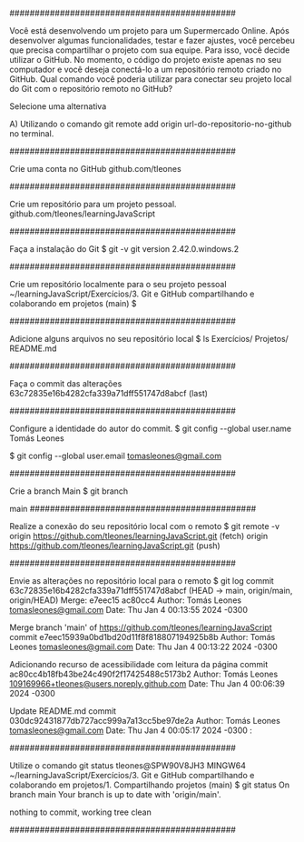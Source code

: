 #############################################

Você está desenvolvendo um projeto para um Supermercado Online. Após desenvolver algumas funcionalidades, testar e fazer ajustes, você percebeu que precisa compartilhar o projeto com sua equipe. Para isso, você decide utilizar o GitHub. No momento, o código do projeto existe apenas no seu computador e você deseja conectá-lo a um repositório remoto criado no GitHub.
Qual comando você poderia utilizar para conectar seu projeto local do Git com o repositório remoto no GitHub?

Selecione uma alternativa

A) Utilizando o comando git remote add origin url-do-repositorio-no-github no terminal.

#############################################

Crie uma conta no GitHub
github.com/tleones

#############################################

Crie um repositório para um projeto pessoal.
github.com/tleones/learningJavaScript

#############################################

Faça a instalação do Git
$ git -v git version 2.42.0.windows.2

#############################################

Crie um repositório localmente para o seu projeto pessoal
~/learningJavaScript/Exercícios/3. Git e GitHub compartilhando e colaborando em projetos (main) $

#############################################

Adicione alguns arquivos no seu repositório local
$ ls Exercícios/ Projetos/ README.md

#############################################

Faça o commit das alterações
63c72835e16b4282cfa339a71dff551747d8abcf (last)

#############################################

Configure a identidade do autor do commit.
$ git config --global user.name Tomás Leones

$ git config --global user.email tomasleones@gmail.com

#############################################

Crie a branch Main
$ git branch

main
#############################################

Realize a conexão do seu repositório local com o remoto
$ git remote -v origin https://github.com/tleones/learningJavaScript.git (fetch) origin https://github.com/tleones/learningJavaScript.git (push)

#############################################

Envie as alterações no repositório local para o remoto
$ git log commit 63c72835e16b4282cfa339a71dff551747d8abcf (HEAD -> main, origin/main, origin/HEAD) Merge: e7eec15 ac80cc4 Author: Tomás Leones tomasleones@gmail.com Date: Thu Jan 4 00:13:55 2024 -0300

Merge branch 'main' of https://github.com/tleones/learningJavaScript
commit e7eec15939a0bd1bd20d11f8f818807194925b8b Author: Tomás Leones tomasleones@gmail.com Date: Thu Jan 4 00:13:22 2024 -0300

Adicionando recurso de acessibilidade com leitura da página
commit ac80cc4b18fb43be24c490f2f17425488c5173b2 Author: Tomás Leones 109169966+tleones@users.noreply.github.com Date: Thu Jan 4 00:06:39 2024 -0300

Update README.md
commit 030dc92431877db727acc999a7a13cc5be97de2a Author: Tomás Leones tomasleones@gmail.com Date: Thu Jan 4 00:05:17 2024 -0300 :

#############################################

Utilize o comando git status
tleones@SPW90V8JH3 MINGW64 ~/learningJavaScript/Exercícios/3. Git e GitHub compartilhando e colaborando em projetos/1. Compartilhando projetos (main) $ git status On branch main Your branch is up to date with 'origin/main'.

nothing to commit, working tree clean

#############################################